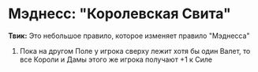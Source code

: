 # Мэднесс: "Королевская Свита"

**Твик:** Это небольшое правило, которое изменяет правило "Мэднесса"

1. Пока на другом Поле у игрока сверху лежит хотя бы один Валет, то все Короли и Дамы этого же игрока получают +1 к Силе
